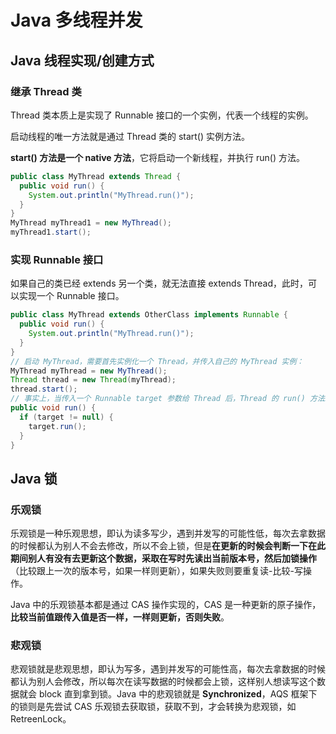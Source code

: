 # Java 多线程并发

## Java 线程实现/创建方式

### 继承 Thread 类
Thread 类本质上是实现了 Runnable 接口的一个实例，代表一个线程的实例。

启动线程的唯一方法就是通过 Thread 类的 start() 实例方法。

**start() 方法是一个 native 方法**，它将启动一个新线程，并执行 run() 方法。

```java
public class MyThread extends Thread {
  public void run() {
    System.out.println("MyThread.run()");
  }
}
MyThread myThread1 = new MyThread();
myThread1.start();
```

### 实现 Runnable 接口
如果自己的类已经 extends 另一个类，就无法直接 extends Thread，此时，可以实现一个 Runnable 接口。
```java
public class MyThread extends OtherClass implements Runnable {
  public void run() {
    System.out.println("MyThread.run()");
  }
}
// 启动 MyThread，需要首先实例化一个 Thread，并传入自己的 MyThread 实例：
MyThread myThread = new MyThread();
Thread thread = new Thread(myThread);
thread.start();
// 事实上，当传入一个 Runnable target 参数给 Thread 后，Thread 的 run() 方法就会调用 target.run()
public void run() {
  if (target != null) {
    target.run();
  }
}
```

## Java 锁

### 乐观锁
乐观锁是一种乐观思想，即认为读多写少，遇到并发写的可能性低，每次去拿数据的时候都认为别人不会去修改，所以不会上锁，但是**在更新的时候会判断一下在此期间别人有没有去更新这个数据，采取在写时先读出当前版本号，然后加锁操作**（比较跟上一次的版本号，如果一样则更新），如果失败则要重复读-比较-写操作。

Java 中的乐观锁基本都是通过 CAS 操作实现的，CAS 是一种更新的原子操作，**比较当前值跟传入值是否一样，一样则更新，否则失败**。

### 悲观锁
悲观锁就是悲观思想，即认为写多，遇到并发写的可能性高，每次去拿数据的时候都认为别人会修改，所以每次在读写数据的时候都会上锁，这样别人想读写这个数据就会 block 直到拿到锁。Java 中的悲观锁就是 **Synchronized**，AQS 框架下的锁则是先尝试 CAS 乐观锁去获取锁，获取不到，才会转换为悲观锁，如 RetreenLock。


















